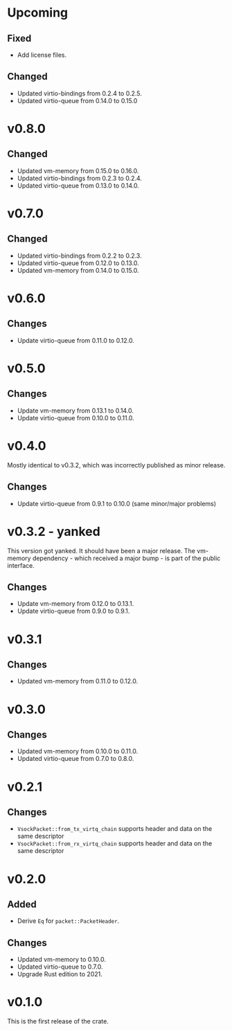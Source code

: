 # Upcoming

## Fixed

- Add license files.

## Changed

- Updated virtio-bindings from 0.2.4 to 0.2.5.
- Updated virtio-queue from 0.14.0 to 0.15.0

# v0.8.0

## Changed

- Updated vm-memory from 0.15.0 to 0.16.0.
- Updated virtio-bindings from 0.2.3 to 0.2.4.
- Updated virtio-queue from 0.13.0 to 0.14.0.

# v0.7.0

## Changed

- Updated virtio-bindings from 0.2.2 to 0.2.3.
- Updated virtio-queue from 0.12.0 to 0.13.0.
- Updated vm-memory from 0.14.0 to 0.15.0.

# v0.6.0

## Changes

- Update virtio-queue from 0.11.0 to 0.12.0.

# v0.5.0

## Changes

- Update vm-memory from 0.13.1 to 0.14.0.
- Update virtio-queue from 0.10.0 to 0.11.0.

# v0.4.0

Mostly identical to v0.3.2, which was incorrectly published as minor release.

## Changes

- Update virtio-queue from 0.9.1 to 0.10.0 (same minor/major problems)

# v0.3.2 - yanked

This version got yanked. It should have been a major release. The vm-memory
dependency - which received a major bump - is part of the public interface.

## Changes

- Update vm-memory from 0.12.0 to 0.13.1.
- Update virtio-queue from 0.9.0 to 0.9.1.

# v0.3.1

## Changes

- Updated vm-memory from 0.11.0 to 0.12.0.

# v0.3.0

## Changes

- Updated vm-memory from 0.10.0 to 0.11.0.
- Updated virtio-queue from 0.7.0 to 0.8.0.

# v0.2.1

## Changes

- `VsockPacket::from_tx_virtq_chain` supports header and data on the same descriptor
- `VsockPacket::from_rx_virtq_chain` supports header and data on the same descriptor

# v0.2.0

## Added

- Derive `Eq` for `packet::PacketHeader`.

## Changes

- Updated vm-memory to 0.10.0.
- Updated virtio-queue to 0.7.0.
- Upgrade Rust edition to 2021.

# v0.1.0

This is the first release of the crate.
